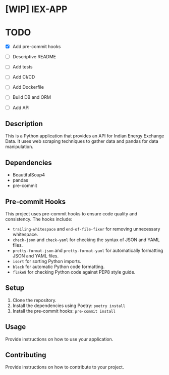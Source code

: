 # [WIP] IEX-APP
# TODO
- [X] Add pre-commit hooks
- [ ] Descriptive README
- [ ] Add tests
- [ ] Add CI/CD
- [ ] Add Dockerfile
- [ ] Build DB and ORM
- [ ] Add API


## Description
This is a Python application that provides an API for Indian Energy Exchange Data. It uses web scraping techniques to gather data and pandas for data manipulation.

## Dependencies
- BeautifulSoup4
- pandas
- pre-commit

## Pre-commit Hooks
This project uses pre-commit hooks to ensure code quality and consistency. The hooks include:
- `trailing-whitespace` and `end-of-file-fixer` for removing unnecessary whitespace.
- `check-json` and `check-yaml` for checking the syntax of JSON and YAML files.
- `pretty-format-json` and `pretty-format-yaml` for automatically formatting JSON and YAML files.
- `isort` for sorting Python imports.
- `black` for automatic Python code formatting.
- `flake8` for checking Python code against PEP8 style guide.

## Setup
1. Clone the repository.
2. Install the dependencies using Poetry: `poetry install`
3. Install the pre-commit hooks: `pre-commit install`

## Usage
Provide instructions on how to use your application.

## Contributing
Provide instructions on how to contribute to your project.
